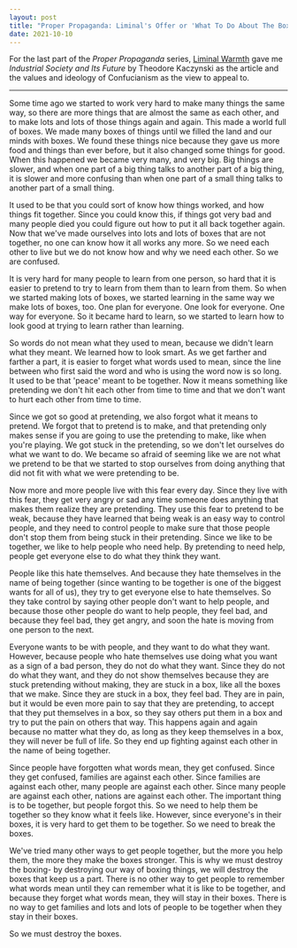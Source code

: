 ```yaml
---
layout: post
title: "Proper Propaganda: Liminal's Offer or 'What To Do About The Boxes'"
date: 2021-10-10
---
```


For the last part of the _Proper Propaganda_ series, [Liminal Warmth](https://liminalwarmth.com/) gave me _Industrial Society and Its Future_ by Theodore Kaczynski as the article and the values and ideology of Confucianism as the view to appeal to.

***

Some time ago we started to work very hard to make many things the same way, so there are more things that are almost the same as each other, and to make lots and lots of those things again and again. This made a world full of boxes. We made many boxes of things until we filled the land and our minds with boxes. We found these things nice because they gave us more food and things than ever before, but it also changed some things for good. When this happened we became very many, and very big. Big things are slower, and when one part of a big thing talks to another part of a big thing, it is slower and more confusing than when one part of a small thing talks to another part of a small thing.   

It used to be that you could sort of know how things worked, and how things fit together. Since you could know this, if things got very bad and many people died you could figure out how to put it all back together again. Now that we've made ourselves into lots and lots of boxes that are not together, no one can know how it all works any more. So we need each other to live but we do not know how and why we need each other.  So we are confused.   

It is very hard for many people to learn from one person, so hard that it is easier to pretend to try to learn from them than to learn from them. So when we started making lots of boxes, we started learning in the same way we make lots of boxes, too. One plan for everyone. One look for everyone. One way for everyone. So it became hard to learn, so we started to learn how to look good at trying to learn rather than learning.   

So words do not mean what they used to mean, because we didn't learn what they meant. We learned how to look smart. As we get farther and farther a part, it is easier to forget what words used to mean, since the line between who first said the word and who is using the word now is so long. It used to be that 'peace' meant to be together. Now it means something like pretending we don't hit each other from time to time and that we don't want to hurt each other from time to time.    

Since we got so good at pretending, we also forgot what it means to pretend. We forgot that to pretend is to make, and that pretending only makes sense if you are going to use the pretending to make, like when you're playing. We got stuck in the pretending, so we don't let ourselves do what we want to do. We became so afraid of seeming like we are not what we pretend to be that we started to stop ourselves from doing anything that did not fit with what we were pretending to be.   

Now more and more people live with this fear every day. Since they live with this fear, they get very angry or sad any time someone does anything that makes them realize they are pretending.  They use this fear to pretend to be weak, because they have learned that being weak is an easy way to control people, and they need to control people to make sure that those people don't stop them from being stuck in their pretending. Since we like to be together, we like to help people who need help. By pretending to need help, people get everyone else to do what they think they want.   

People like this hate themselves. And because they hate themselves in the name of being together (since wanting to be together is one of the biggest wants for all of us), they try to get everyone else to hate themselves. So they take control by saying other people don't want to help people, and because those other people do want to help people, they feel bad, and because they feel bad, they get angry, and soon the hate is moving from one person to the next.  

Everyone wants to be with people, and they want to do what they want. However, because people who hate themselves use doing what you want as a sign of a bad person, they do not do what they want. Since they do not do what they want, and they do not show themselves because they are stuck pretending without making, they are stuck in a box, like all the boxes that we make. Since they are stuck in a box, they feel bad. They are in pain, but it would be even more pain to say that they are pretending, to accept that they put themselves in a box, so they say others put them in a box and try to put the pain on others that way. This happens again and again because no matter what they do, as long as they keep themselves in a box, they will never be full of life. So they end up fighting against each other in the name of being together.  

Since people have forgotten what words mean, they get confused. Since they get confused, families are against each other. Since families are against each other, many people are against each other. Since many people are against each other, nations are against each other. The important thing is to be together, but people forgot this. So we need to help them be together so they know what it feels like. However, since everyone's in their boxes, it is very hard to get them to be together. So we need to break the boxes.  

We've tried many other ways to get people together, but the more you help them, the more they make the boxes stronger. This is why we must destroy the boxing- by destroying our way of boxing things, we will destroy the boxes that keep us a part. There is no other way to get people to remember what words mean until they can remember what it is like to be together, and because they forget what words mean, they will stay in their boxes. There is no way to get families and lots and lots of people to be together when they stay in their boxes.  

So we must destroy the boxes.
